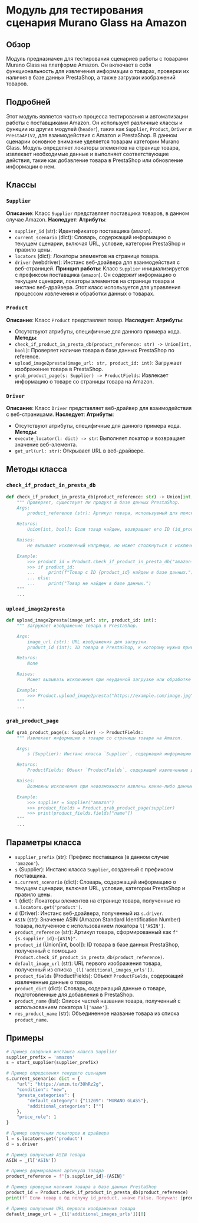 # Модуль для тестирования сценария Murano Glass на Amazon

## Обзор

Модуль предназначен для тестирования сценариев работы с товарами Murano Glass на платформе Amazon. Он включает в себя функциональность для извлечения информации о товарах, проверки их наличия в базе данных PrestaShop, а также загрузки изображений товаров.

## Подробней

Этот модуль является частью процесса тестирования и автоматизации работы с поставщиками Amazon. Он использует различные классы и функции из других модулей (`header`), таких как `Supplier`, `Product`, `Driver` и `PrestaAPIV2`, для взаимодействия с Amazon и PrestaShop.
В данном сценарии основное внимание уделяется товарам категории Murano Glass. Модуль определяет локаторы элементов на странице товара, извлекает необходимые данные и выполняет соответствующие действия, такие как добавление товара в PrestaShop или обновление информации о нем.

## Классы

### `Supplier`

**Описание**: Класс `Supplier` представляет поставщика товаров, в данном случае Amazon.
**Наследует**:
**Атрибуты**:
- `supplier_id` (str): Идентификатор поставщика (`amazon`).
- `current_scenario` (dict): Словарь, содержащий информацию о текущем сценарии, включая URL, условие, категории PrestaShop и правило цены.
- `locators` (dict): Локаторы элементов на странице товара.
- `driver` (webdriver): Инстанс веб-драйвера для взаимодействия с веб-страницей.
**Принцип работы**:
Класс `Supplier` инициализируется с префиксом поставщика (`amazon`). Он содержит информацию о текущем сценарии, локаторы элементов на странице товара и инстанс веб-драйвера. Этот класс используется для управления процессом извлечения и обработки данных о товарах.

### `Product`

**Описание**: Класс `Product` представляет товар.
**Наследует**:
**Атрибуты**:
- Отсутствуют атрибуты, специфичные для данного примера кода.
**Методы**:
- `check_if_product_in_presta_db(product_reference: str) -> Union[int, bool]`: Проверяет наличие товара в базе данных PrestaShop по reference.
- `upload_image2presta(image_url: str, product_id: int)`: Загружает изображение товара в PrestaShop.
- `grab_product_page(s: Supplier) -> ProductFields`: Извлекает информацию о товаре со страницы товара на Amazon.

### `Driver`

**Описание**: Класс `Driver` представляет веб-драйвер для взаимодействия с веб-страницами.
**Наследует**:
**Атрибуты**:
- Отсутствуют атрибуты, специфичные для данного примера кода.
**Методы**:
- `execute_locator(l: dict) -> str`: Выполняет локатор и возвращает значение веб-элемента.
- `get_url(url: str)`: Открывает URL в веб-драйвере.

## Методы класса

### `check_if_product_in_presta_db`

```python
def check_if_product_in_presta_db(product_reference: str) -> Union[int, bool]:
    """ Проверяет, существует ли продукт в базе данных PrestaShop.
    Args:
        product_reference (str): Артикул товара, используемый для поиска в базе данных.

    Returns:
        Union[int, bool]: Если товар найден, возвращает его ID (id_product). Если товар не найден, возвращает `False`.

    Raises:
        Не вызывает исключений напрямую, но может столкнуться с исключениями при взаимодействии с базой данных.

    Example:
        >>> product_id = Product.check_if_product_in_presta_db("amazon-B09N53XSQB")
        >>> if product_id:
        ...     print(f"Товар с ID {product_id} найден в базе данных.")
        ... else:
        ...     print("Товар не найден в базе данных.")
    """
    ...
```

### `upload_image2presta`

```python
def upload_image2presta(image_url: str, product_id: int):
    """ Загружает изображение товара в PrestaShop.

    Args:
        image_url (str): URL изображения для загрузки.
        product_id (int): ID товара в PrestaShop, к которому нужно привязать изображение.

    Returns:
        None

    Raises:
        Может вызывать исключения при неудачной загрузке или обработке изображения.

    Example:
        >>> Product.upload_image2presta("https://example.com/image.jpg", 123)
    """
    ...
```

### `grab_product_page`

```python
def grab_product_page(s: Supplier) -> ProductFields:
    """ Извлекает информацию о товаре со страницы товара на Amazon.

    Args:
        s (Supplier): Инстанс класса `Supplier`, содержащий информацию о поставщике и текущем сценарии.

    Returns:
        ProductFields: Объект `ProductFields`, содержащий извлеченные данные о товаре.

    Raises:
        Возможны исключения при невозможности извлечь какие-либо данные со страницы.

    Example:
        >>> supplier = Supplier("amazon")
        >>> product_fields = Product.grab_product_page(supplier)
        >>> print(product_fields.fields["name"])
    """
    ...
```

## Параметры класса

- `supplier_prefix` (str): Префикс поставщика (в данном случае `'amazon'`).
- `s` (Supplier): Инстанс класса `Supplier`, созданный с префиксом поставщика.
- `s.current_scenario` (dict): Словарь, содержащий информацию о текущем сценарии, включая URL, условие, категории PrestaShop и правило цены.
- `l` (dict): Локаторы элементов на странице товара, полученные из `s.locators.get('product')`.
- `d` (Driver): Инстанс веб-драйвера, полученный из `s.driver`.
- `ASIN` (str): Значение ASIN (Amazon Standard Identification Number) товара, полученное с использованием локатора `l['ASIN']`.
- `product_reference` (str): Артикул товара, сформированный как `f"{s.supplier_id}-{ASIN}"`.
- `product_id` (Union[int, bool]): ID товара в базе данных PrestaShop, полученный с помощью `Product.check_if_product_in_presta_db(product_reference)`.
- `default_image_url` (str): URL первого изображения товара, полученный из списка `_(l['additional_images_urls'])`.
- `product_fields` (ProductFields): Объект `ProductFields`, содержащий извлеченные данные о товаре.
- `product_dict` (dict): Словарь, содержащий данные о товаре, подготовленные для добавления в PrestaShop.
- `product_name` (list): Список частей названия товара, полученный с использованием локатора `l['name']`.
- `res_product_name` (str): Объединенное название товара из списка `product_name`.

## Примеры

```python
# Пример создания инстанса класса Supplier
supplier_prefix = 'amazon'
s = start_supplier(supplier_prefix)

# Пример определения текущего сценария
s.current_scenario: dict = {
    "url": "https://amzn.to/3OhRz2g",
    "condition": "new",
    "presta_categories": {
        "default_category": {"11209": "MURANO GLASS"},
        "additional_categories": [""]
    },
    "price_rule": 1
}

# Пример получения локаторов и драйвера
l = s.locators.get('product')
d = s.driver

# Пример получения ASIN товара
ASIN = _(l['ASIN'])

# Пример формирования артикула товара
product_reference = f"{s.supplier_id}-{ASIN}"

# Пример проверки наличия товара в базе данных PrestaShop
product_id = Product.check_if_product_in_presta_db(product_reference)
print(f' Если товар в бд получу id_product, иначе False. Получил: {product_id}')

# Пример получения URL первого изображения товара
default_image_url = _(l['additional_images_urls'])[0]
